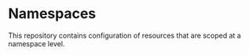 # Namespaces

This repository contains configuration of resources that are scoped at a namespace level.
